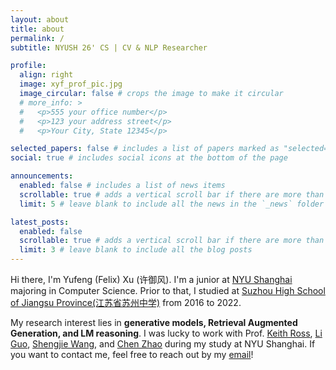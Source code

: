 ```yaml
---
layout: about
title: about
permalink: /
subtitle: NYUSH 26' CS | CV & NLP Researcher

profile:
  align: right
  image: xyf_prof_pic.jpg
  image_circular: false # crops the image to make it circular
  # more_info: >
  #   <p>555 your office number</p>
  #   <p>123 your address street</p>
  #   <p>Your City, State 12345</p>

selected_papers: false # includes a list of papers marked as "selected={true}"
social: true # includes social icons at the bottom of the page

announcements:
  enabled: false # includes a list of news items
  scrollable: true # adds a vertical scroll bar if there are more than 3 news items
  limit: 5 # leave blank to include all the news in the `_news` folder

latest_posts:
  enabled: false
  scrollable: true # adds a vertical scroll bar if there are more than 3 new posts items
  limit: 3 # leave blank to include all the blog posts
---
```


Hi there, I'm Yufeng (Felix) Xu (许御风). I'm a junior at [NYU Shanghai](https://shanghai.nyu.edu/) majoring in Computer Science. Prior to that, I studied at [Suzhou High School of Jiangsu Province(江苏省苏州中学)](https://en.wikipedia.org/wiki/Suzhou_High_School_of_Jiangsu_Province) from 2016 to 2022.

My research interest lies in **generative models, Retrieval Augmented Generation, and LM reasoning**. I was lucky to work with Prof. [Keith Ross](https://engineering.nyu.edu/faculty/keith-ross), [Li Guo](https://shanghai.nyu.edu/academics/faculty/directory/li-guo), [Shengjie Wang](https://sheng-jie-wang.github.io/), and [Chen Zhao](https://henryzhao5852.github.io/) during my study at NYU Shanghai. If you want to contact me, feel free to reach out by my [email](mailto:yx3038@nyu.edu)!


